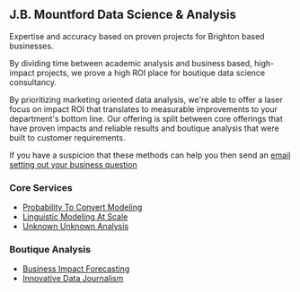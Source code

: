 ## J.B. Mountford Data Science & Analysis

Expertise and accuracy based on proven projects for Brighton based businesses. 

By dividing time between academic analysis and business based, high-impact projects, we prove a high ROI place for boutique data science consultancy. 

By prioritizing marketing oriented data analysis, we're able to offer a laser focus on impact ROI that translates to measurable improvements to your department's bottom line. Our offering is split between core offerings that have proven impacts and reliable results and boutique analysis that were built to customer requirements. 

If you have a suspicion that these methods can help you then send an [email setting out your business question](mailto:joedatascience@gmail.com) 

### Core Services

* [Probability To Convert Modeling](/conversion_prediction)
* [Linguistic Modeling At Scale](/linguistic_modeling)
* [Unknown Unknown Analysis](/unknown_unknown_analysis)

### Boutique Analysis

* [Business Impact Forecasting](/business_impact_forecasting)
* [Innovative Data Journalism](/data_journalism)
